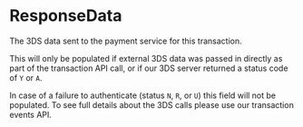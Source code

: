 # ResponseData

The 3DS data sent to the payment service for this transaction.

This will only be populated if external 3DS data was passed in
directly as part of the transaction API call, or if our 3DS server
returned a status code of `Y` or `A`.

In case of a failure to authenticate (status `N`, `R`, or `U`) this
field will not be populated. To see full details about the 3DS calls
please use our transaction events API.

